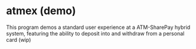 # atmex (demo)
This program demos a standard user experience at a ATM-SharePay hybrid system, featuring the ability to deposit into and withdraw from a personal card (wip)
